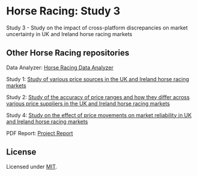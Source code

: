 # Horse Racing: Study 3
Study 3 - Study on the impact of cross-platform discrepancies on market uncertainty in UK and Ireland horse racing markets

## Other Horse Racing repositories

Data Analyzer: [Horse Racing Data Analyzer](https://github.com/adamcorren/horse_racing_data_analyzer)

Study 1: [Study of various price sources in the UK and Ireland horse racing markets](https://github.com/adamcorren/horse_racing_study_1)

Study 2: [Study of the accuracy of price ranges and how they differ across various price suppliers in the UK and Ireland horse racing markets](https://github.com/adamcorren/horse_racing_study_2)

Study 4: [Study on the effect of price movements on market reliability in UK and Ireland horse racing markets](https://github.com/adamcorren/horse_racing_study_4)

PDF Report: [Project Report]()

## License

Licensed under [MIT]((https://opensource.org/license/mit/)).
